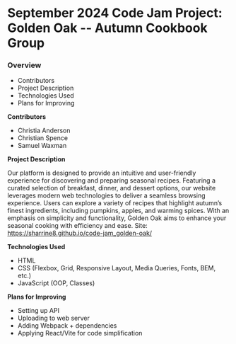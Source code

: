 # September 2024 Code Jam Project: Golden Oak -- Autumn Cookbook Group

### Overview

- Contributors
- Project Description
- Technologies Used
- Plans for Improving

**Contributors**

- Christia Anderson
- Christian Spence
- Samuel Waxman

**Project Description**

Our platform is designed to provide an intuitive and user-friendly experience for discovering and preparing seasonal recipes. Featuring a curated selection of breakfast, dinner, and dessert options, our website leverages modern web technologies to deliver a seamless browsing experience. Users can explore a variety of recipes that highlight autumn’s finest ingredients, including pumpkins, apples, and warming spices. With an emphasis on simplicity and functionality, Golden Oak aims to enhance your seasonal cooking with efficiency and ease.
Site: https://sharrine8.github.io/code-jam_golden-oak/

**Technologies Used**

- HTML
- CSS (Flexbox, Grid, Responsive Layout, Media Queries, Fonts, BEM, etc.)
- JavaScript (OOP, Classes)

**Plans for Improving**

- Setting up API
- Uploading to web server
- Adding Webpack + dependencies
- Applying React/Vite for code simplification
